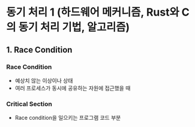 # 동기 처리 1 (하드웨어 메커니즘, Rust와 C의 동기 처리 기법, 알고리즘)
## 1. Race Condition
### Race Condition
  - 예상치 않는 이상이나 상태
  - 여러 프로세스가 동시에 공유하는 자원에 접근했을 때

### Critical Section
  - Race condition을 일으키는 프로그램 코드 부분
